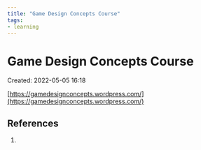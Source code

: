 ```yaml
---
title: "Game Design Concepts Course"
tags:
- learning
---
```

# Game Design Concepts Course

Created: 2022-05-05 16:18  

[https://gamedesignconcepts.wordpress.com/](https://gamedesignconcepts.wordpress.com/)

## References
1. 

